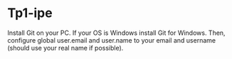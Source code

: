 # Tp1-ipe
Install Git on your PC. If your OS is Windows install Git for Windows. Then, configure global user.email  and user.name to your email and username (should use your real name if possible).
